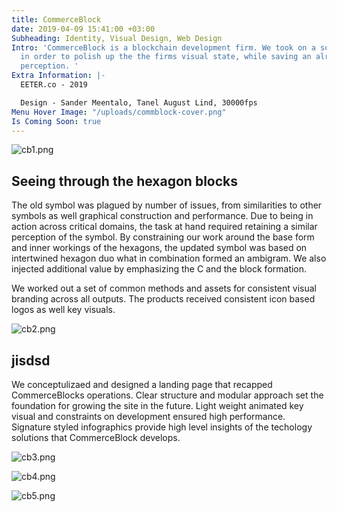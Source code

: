 ```yaml
---
title: CommerceBlock
date: 2019-04-09 15:41:00 +03:00
Subheading: Identity, Visual Design, Web Design
Intro: 'CommerceBlock is a blockchain development firm. We took on a soft re-branding
  in order to polish up the the firms visual state, while saving an already established
  perception. '
Extra Information: |-
  EETER.co - 2019

  Design - Sander Meentalo, Tanel August Lind, 30000fps
Menu Hover Image: "/uploads/commblock-cover.png"
Is Coming Soon: true
---
```


![cb1.png](/uploads/cb1.png)
<br>

## Seeing through the hexagon blocks

The old symbol was plagued by number of issues, from similarities to other symbols as well graphical construction and performance. Due to being in action across critical domains, the task at hand required retaining a similar perception of the symbol. By constraining our work around the base form and inner workings of the hexagons, the updated symbol was based on intertwined hexagon duo what in combination formed an ambigram. We also injected additional value by emphasizing the C and the block formation. 

We worked out a set of common methods and assets for consistent visual branding across all outputs. The products received consistent icon based logos as well key visuals. 

![cb2.png](/uploads/cb2.png)

## jisdsd
We conceptulizaed and designed a landing page that recapped CommerceBlocks operations. Clear structure and modular approach set the foundation for growing the site in the future. Light weight animated key visual and constraints on development ensured high performance. Signature styled infographics provide high level insights of the techology solutions that CommerceBlock develops.

![cb3.png](/uploads/cb3.png)

![cb4.png](/uploads/cb4.png)

![cb5.png](/uploads/cb5.png)
<br>